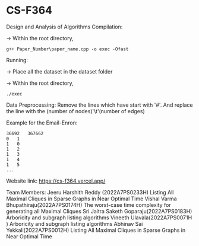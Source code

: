 # CS-F364
Design and Analysis of Algorithms
Compilation:

-> Within the root directory,

    g++ Paper_Number\paper_name.cpp -o exec -Ofast

Running:

-> Place all the dataset in the dataset folder

-> Within the root directory,

    ./exec

Data Preprocessing:
Remove the lines which have start with '#'. And replace the line with the (number of nodes)'\t'(number of edges)

Example for the Email-Enron:

    36692   367662
    0	1
    1	0
    1	2
    1	3
    1	4
    1	5
    ...

Website link:
https://cs-f364.vercel.app/

Team Members:
Jeeru Harshith Reddy (2022A7PS0233H)
Listing All Maximal Cliques in Sparse Graphs in Near Optimal Time
Vishal Varma Bhupathiraju(2022A7PS0174H)
The worst-case time complexity for generating all Maximal Cliques
Sri Jaitra Saketh Goparaju(2022A7PS0183H)
Arboricity and subgraph listing algorithms
Vineeth Ulavala(2022A7PS0071H )
Arboricity and subgraph listing algorithms
Abhinav Sai Yekkali(2022A7PS0012H)
Listing All Maximal Cliques in Sparse Graphs in Near Optimal Time
